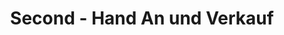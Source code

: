 ---
title: "Second - Hand An und Verkauf"
url: /bremen/second-hand-an-und-verkauf/
shop: Kleidung
---